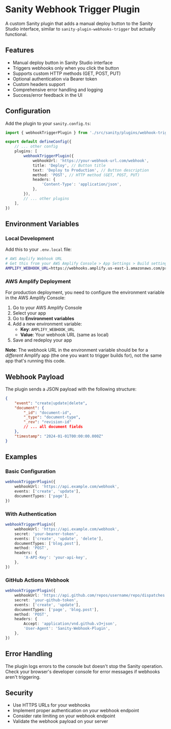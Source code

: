 # Sanity Webhook Trigger Plugin

A custom Sanity plugin that adds a manual deploy button to the Sanity Studio interface, similar to `sanity-plugin-webhooks-trigger` but actually functional.

## Features

- Manual deploy button in Sanity Studio interface
- Triggers webhooks only when you click the button
- Supports custom HTTP methods (GET, POST, PUT)
- Optional authentication via Bearer token
- Custom headers support
- Comprehensive error handling and logging
- Success/error feedback in the UI

## Configuration

Add the plugin to your `sanity.config.ts`:

```typescript
import { webhookTriggerPlugin } from './src/sanity/plugins/webhook-trigger'

export default defineConfig({
	// ... other config
	plugins: [
		webhookTriggerPlugin({
			webhookUrl: 'https://your-webhook-url.com/webhook',
			title: 'Deploy', // Button title
			text: 'Deploy to Production', // Button description
			method: 'POST', // HTTP method (GET, POST, PUT)
			headers: {
				'Content-Type': 'application/json',
			},
		}),
		// ... other plugins
	],
})
```

## Environment Variables

### Local Development

Add this to your `.env.local` file:

```bash
# AWS Amplify Webhook URL
# Get this from your AWS Amplify Console > App Settings > Build settings > Build notifications
AMPLIFY_WEBHOOK_URL=https://webhooks.amplify.us-east-1.amazonaws.com/prod/webhooks?id=YOUR_APP_ID&token=YOUR_TOKEN&operation=startbuild
```

### AWS Amplify Deployment

For production deployment, you need to configure the environment variable in the AWS Amplify Console:

1. Go to your AWS Amplify Console
2. Select your app
3. Go to **Environment variables**
4. Add a new environment variable:
   - **Key**: `AMPLIFY_WEBHOOK_URL`
   - **Value**: Your webhook URL (same as local)
5. Save and redeploy your app

**Note**: The webhook URL in the environment variable should be for a _different_ Amplify app (the one you want to trigger builds for), not the same app that's running this code.

## Webhook Payload

The plugin sends a JSON payload with the following structure:

```json
{
	"event": "create|update|delete",
	"document": {
		"_id": "document-id",
		"_type": "document-type",
		"_rev": "revision-id"
		// ... all document fields
	},
	"timestamp": "2024-01-01T00:00:00.000Z"
}
```

## Examples

### Basic Configuration

```typescript
webhookTriggerPlugin({
	webhookUrl: 'https://api.example.com/webhook',
	events: ['create', 'update'],
	documentTypes: ['page'],
})
```

### With Authentication

```typescript
webhookTriggerPlugin({
	webhookUrl: 'https://api.example.com/webhook',
	secret: 'your-bearer-token',
	events: ['create', 'update', 'delete'],
	documentTypes: ['blog.post'],
	method: 'POST',
	headers: {
		'X-API-Key': 'your-api-key',
	},
})
```

### GitHub Actions Webhook

```typescript
webhookTriggerPlugin({
	webhookUrl: 'https://api.github.com/repos/username/repo/dispatches',
	secret: 'your-github-token',
	events: ['create', 'update'],
	documentTypes: ['page', 'blog.post'],
	method: 'POST',
	headers: {
		Accept: 'application/vnd.github.v3+json',
		'User-Agent': 'Sanity-Webhook-Plugin',
	},
})
```

## Error Handling

The plugin logs errors to the console but doesn't stop the Sanity operation. Check your browser's developer console for error messages if webhooks aren't triggering.

## Security

- Use HTTPS URLs for your webhooks
- Implement proper authentication on your webhook endpoint
- Consider rate limiting on your webhook endpoint
- Validate the webhook payload on your server
